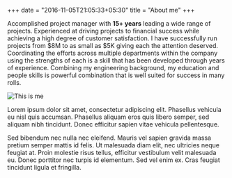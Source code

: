 +++
date = "2016-11-05T21:05:33+05:30"
title = "About me"
+++

Accomplished project manager with **15+ years** leading a wide range of projects. Experienced at driving projects to financial success while achieving a high degree of customer satisfaction. I have successfully run projects from $8M to as small as $5K giving each the attention deserved. Coordinating the efforts across multiple departments within the company using the strengths of each is a skill that has been developed through years of experience. Combining my engineering background, my education and people skills is powerful combination that is well suited for success in many rolls.

![This is me][1]

Lorem ipsum dolor sit amet, consectetur adipiscing elit. Phasellus vehicula eu nisl quis accumsan. Phasellus aliquam eros quis libero semper, sed aliquam nibh tincidunt. Donec efficitur sapien vitae vehicula pellentesque.

Sed bibendum nec nulla nec eleifend. Mauris vel sapien gravida massa pretium semper mattis id felis. Ut malesuada diam elit, nec ultricies neque feugiat at. Proin molestie risus tellus, efficitur vestibulum velit malesuada eu. Donec porttitor nec turpis id elementum. Sed vel enim ex. Cras feugiat tincidunt ligula et fringilla. 

[1]: /img/about.jpg
